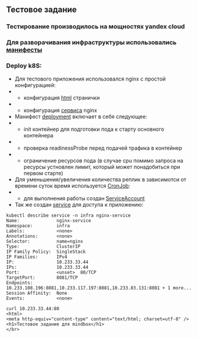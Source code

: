 ## Тестовое задание
### Тестирование производилось на мощностях yandex cloud
###  Для разворачивания инфраструктуры использовались [манифесты](./terraform)
### Deploy k8S:
 - Для тестового приложения использовался nginx с простой конфигурацией:
- - конфигурация [html](./k8s/configmap-html.yml) странички
- - конфигурация [сервиса](./k8s/configmap-ngnixconf.yml) nginx
 - Манифест [deployment](./k8s/deployment.yml) включает в себя следующее:
- - init контейнер для подготовки пода к старту основного контейнера 
- - проверка readinessProbe перед подачей трафика в контейнер
- - ограничение ресурсов пода (в случае cpu помимо запроса на ресурсы устновлен лимит, который может понадобиться при первом старте)
 - Для уменьшения/увеличения количества реплик в зависимотси от времени суток время используется [CronJob](./k8s/cronjob.yml):
 - - для выполнения работы создан [ServiceAccount](./k8s/serviceaccount.yml)
  - Так же создан [service](./k8s/service.yml) для доступа к приложению:

```
kubectl describe service -n infra nginx-service 
Name:              nginx-service
Namespace:         infra
Labels:            <none>
Annotations:       <none>
Selector:          name=nginx
Type:              ClusterIP
IP Family Policy:  SingleStack
IP Families:       IPv4
IP:                10.233.33.44
IPs:               10.233.33.44
Port:              <unset>  80/TCP
TargetPort:        8081/TCP
Endpoints:         10.233.108.196:8081,10.233.117.197:8081,10.233.83.131:8081 + 1 more...
Session Affinity:  None
Events:            <none>
```

  ```
 curl 10.233.33.44:80
<html>
<meta http-equiv="content-type" content="text/html; charset=utf-8" />
<h1>Тестовое задание для mindbox</h1>
</br>
  ```

